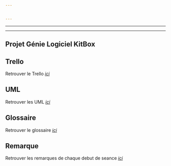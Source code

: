 ```yaml
---


---
```


<hr>
<hr>
<h2 id="projet-génie-logiciel-kitbox">Projet Génie Logiciel KitBox</h2>
<h2 id="uml">Trello</h2>
<p>Retrouver le Trello  <em><a href="https://trello.com/b/Q06IKRiS/kitbox">ici</a></em></p>
<h2 id="uml">UML</h2>
<p>Retrouver les UML  <em><a href="https://www.lucidchart.com/documents/edit/3f319f5e-adf3-4739-9055-04416310f2f8/0">ici</a></em></p>
<h2 id="uml">Glossaire</h2>
<p>Retrouver le glossaire  <em><a href="https://hevinci-my.sharepoint.com/:w:/r/personal/16067_ecam_be/_layouts/15/Doc.aspx?sourcedoc=%7Ba384e814-dc46-4eff-bf2f-76aeffb7aaba%7D&amp;action=default&amp;gad=362">ici</a></em></p>
<h2 id="uml">Remarque</h2>
<p>Retrouver les remarques de chaque debut de seance  <em><a href="">ici</a></em></p>

<!--stackedit_data:
eyJoaXN0b3J5IjpbLTEwMzg3NDg5MjZdfQ==
-->